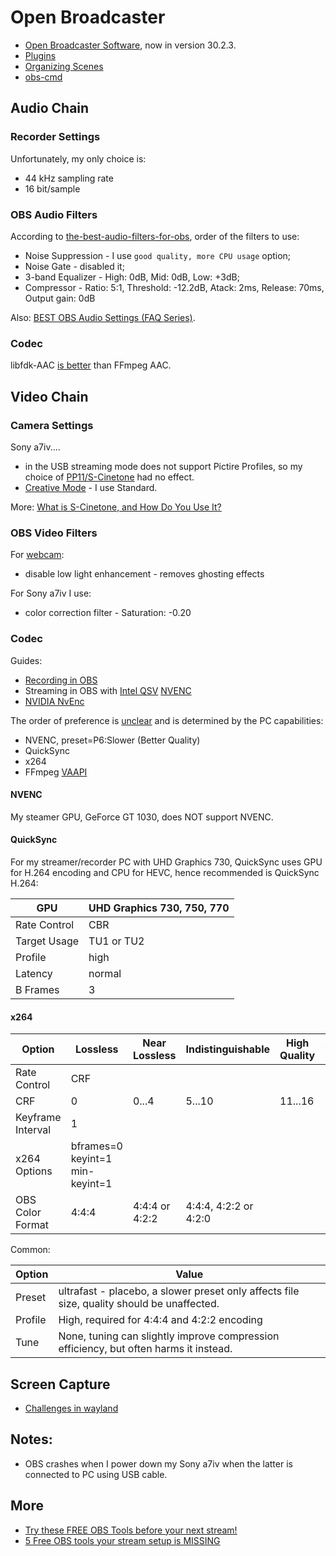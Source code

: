 # Open Broadcaster

* [Open Broadcaster Software](https://obsproject.com/), now in version 30.2.3.
* [Plugins](plugins.html)
* [Organizing Scenes](scenes.html)
* [obs-cmd](obs-cmd.html)

## Audio Chain

### Recorder Settings

Unfortunately, my only choice is:

* 44 kHz sampling rate
* 16 bit/sample

### OBS Audio Filters

According to
[the-best-audio-filters-for-obs](https://streamgeeks.us/the-best-audio-filters-for-obs/),
order of the filters to use:

* Noise Suppression - I use `good quality, more CPU usage` option;
* Noise Gate - disabled it;
* 3-band Equalizer - High: 0dB, Mid: 0dB, Low: +3dB;
* Compressor - Ratio: 5:1, Threshold: -12.2dB, Atack: 2ms, Release: 70ms, Output gain: 0dB


Also: [BEST OBS Audio Settings (FAQ Series)](https://www.youtube.com/watch?v=K72UXh2P-wg).

### Codec

libfdk-AAC
[is better](https://superuser.com/questions/1610747/is-fdk-aac-still-better-than-ffmpegs-native-aac-encoder)
than FFmpeg AAC.

## Video Chain

### Camera Settings

Sony a7iv....

* in the USB streaming mode does not support Pictire Profiles, so my
choice of
[PP11/S-Cinetone](https://helpguide.sony.net/di/pp/v1/en/contents/TP0000909106.html)
had no effect.
* [Creative Mode](https://www.sony.com/electronics/support/articles/00273574) - I use Standard.

More: [What is S-Cinetone, and How Do You Use It?](https://alphauniverse.sony-asia.com/learn/tips/what-s-cinetone-and-how-do-you-use-it)

### OBS Video Filters

For [webcam](https://www.youtube.com/watch?v=DZnkyq4kqkE):

* disable low light enhancement - removes ghosting effects

For Sony a7iv I use:

*  color correction filter - Saturation: -0.20

### Codec

Guides:

* [Recording in OBS](https://www.xaymar.com/guides/obs/high-quality-recording/)
* Streaming in OBS with
[Intel QSV](https://www.xaymar.com/guides/obs/high-quality-streaming/qsv/)
[NVENC](https://www.xaymar.com/guides/obs/high-quality-streaming/nvenc/)
* [NVIDIA NvEnc](https://obsproject.com/forum/resources/nvidia-nvenc-guide.740/)


The order of preference is
[unclear](https://obsproject.com/forum/threads/comparison-of-x264-nvenc-quicksync-vce.57358/)
and is determined by the PC capabilities:

* NVENC, preset=P6:Slower (Better Quality)
* QuickSync
* x264
* FFmpeg [VAAPI](https://en.wikipedia.org/wiki/Video_Acceleration_API)

#### NVENC

My steamer GPU, GeForce GT 1030, does NOT support NVENC.

#### QuickSync

For my streamer/recorder PC with UHD Graphics 730, QuickSync uses GPU for H.264
encoding and CPU for HEVC, hence recommended is QuickSync H.264:

GPU|UHD Graphics 730, 750, 770
---|--------------------------
Rate Control|CBR
Target Usage|TU1 or TU2
Profile|high
Latency|normal
B Frames|3

#### x264

Option|Lossless|Near Lossless|Indistinguishable|High Quality|Acceptable Quality
------|--------|-------------|-----------------|------------|------------------
Rate Control|CRF
CRF|0|0...4|5...10|11...16|17...22
Keyframe Interval|1
x264 Options|bframes=0 keyint=1 min-keyint=1
OBS Color Format|4:4:4|4:4:4 or 4:2:2|4:4:4, 4:2:2 or 4:2:0

Common:

Option|Value
------|-----
Preset|ultrafast - placebo, a slower preset only affects file size, quality should be unaffected.
Profile|High, required for 4:4:4 and 4:2:2 encoding
Tune|None, tuning can slightly improve compression efficiency, but often harms it instead.


## Screen Capture

* [Challenges in wayland](https://obsproject.com/forum/threads/no-screen-capture-option-wayland.178447/)

## Notes:

* OBS crashes when I power down my Sony a7iv when the latter is connected to PC
using USB cable.

## More

* [Try these FREE OBS Tools before your next stream!](https://www.youtube.com/watch?v=4JkpPd5CO8U)
* [5 Free OBS tools your stream setup is MISSING](https://www.youtube.com/watch?v=H6N7qqvKoXc)
